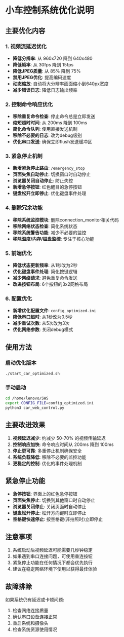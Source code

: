 # 小车控制系统优化说明

## 主要优化内容

### 1. 视频流延迟优化
- **降低分辨率**: 从 960x720 降到 640x480
- **降低帧率**: 从 30fps 降到 15fps 
- **降低JPEG质量**: 从 85% 降到 75%
- **禁用JPEG优化**: 提高编码速度
- **动态缩放**: 自动将大分辨率画面缩小到640px宽度
- **减少错误日志**: 降低日志输出频率

### 2. 控制命令响应优化
- **移除重复命令检查**: 停止命令总是立即发送
- **缩短超时时间**: 从 200ms 降到 100ms
- **简化命令队列**: 使用直接发送机制
- **移除不必要的日志**: 改为debug级别
- **优化串口发送**: 确保立即flush发送缓冲区

### 3. 紧急停止机制
- **新增紧急停止路由**: `/emergency_stop`
- **页面失焦自动停止**: 切换窗口时自动停止
- **浏览器关闭自动停止**: 防止失控
- **新增急停按钮**: 红色醒目的急停按钮
- **键盘松开立即停止**: 优化键盘事件处理

### 4. 删除冗余功能
- **移除系统监控模块**: 删除connection_monitor相关代码
- **移除网络状态检查**: 简化系统状态
- **移除系统警告功能**: 减少不必要的监控
- **移除温度/内存/磁盘监控**: 专注于核心功能

### 5. 前端优化
- **降低状态更新频率**: 从1秒改为2秒
- **优化键盘事件处理**: 简化按键逻辑
- **减少网络请求**: 避免重复命令发送
- **改进按钮布局**: 6个按钮的3x2网格布局

### 6. 配置优化
- **新增优化配置文件**: `config_optimized.ini`
- **降低串口超时**: 从1秒改为0.5秒
- **减少重试次数**: 从5次改为3次
- **优化网络参数**: 关闭debug模式

## 使用方法

### 启动优化版本
```bash
./start_car_optimized.sh
```

### 手动启动
```bash
cd /home/lenovo/SWS
export CONFIG_FILE=config_optimized.ini
python3 car_web_control.py
```

## 主要改进效果

1. **视频延迟减少**: 约减少 50-70% 的视频传输延迟
2. **控制响应加快**: 命令响应时间从 200ms 降到 100ms
3. **停止更可靠**: 多重停止机制确保安全
4. **系统负载降低**: 移除不必要的监控功能
5. **更稳定的控制**: 优化的事件处理机制

## 紧急停止功能

- **急停按钮**: 界面上的红色急停按钮
- **页面失焦停止**: 切换到其他窗口时自动停止
- **浏览器关闭停止**: 关闭页面时自动停止
- **键盘松开停止**: 松开方向键时立即停止
- **空格键快速停止**: 按空格键(非拍照时)立即停止

## 注意事项

1. 系统启动后视频延迟可能需要几秒钟稳定
2. 如果遇到串口连接问题，可使用重连按钮
3. 紧急停止功能在任何情况下都会优先执行
4. 建议在稳定网络环境下使用以获得最佳体验

## 故障排除

如果系统仍有延迟或卡顿问题:
1. 检查网络连接质量
2. 确认串口设备连接正常
3. 重启系统和摄像头
4. 检查系统资源使用情况
